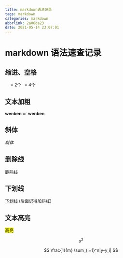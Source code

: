 ```yaml
---
title: markdown语法记录
tags: markdown
categories: markdown
abbrlink: 2a06da23
date: 2021-05-14 23:07:01
---
```


# markdown 语法速查记录

<!--more-->

## 缩进、空格
&emsp; = 2个&ensp; = 4个&nbsp;
## 文本加粗
**wenben** or __wenben__
## 斜体
*斜体*
## 删除线
~~删除线~~
## 下划线

<u>下划线</u> (后面记得加斜杠)

## 文本高亮
<mark>高亮<mark>

$$ s^2 $$




$$ \frac{1}{m} \sum_{i=1}^n|y-y_i| $$